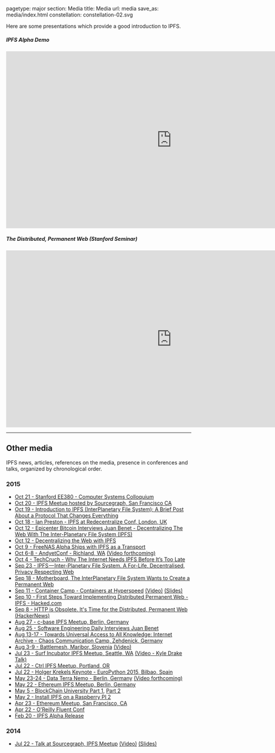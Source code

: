 pagetype: major
section: Media
title: Media
url: media
save_as: media/index.html
constellation: constellation-02.svg

Here are some presentations which provide a good introduction to IPFS.

##### IPFS Alpha Demo

<iframe class="embed-responsive-item" src="https://www.youtube.com/embed/8CMxDNuuAiQ" width="900" height="481" frameborder="0" webkitallowfullscreen mozallowfullscreen allowfullscreen></iframe>

##### The Distributed, Permanent Web (Stanford Seminar)

<iframe class="embed-responsive-item" src="https://www.youtube.com/embed/HUVmypx9HGI"  width="900" height="481" frameborder="0" webkitallowfullscreen mozallowfullscreen allowfullscreen></iframe>

---

## Other media

IPFS news, articles, references on the media, presence in conferences and talks, organized by chronological order.

### 2015
- [Oct 21 - Stanford EE380 - Computer Systems Colloquium](http://www-cs.stanford.edu/events/computer-systems-colloquium-ipfs-and-permanent-web-juan-benet-protocol-labs)
- [Oct 20 - IPFS Meetup hosted by Sourcegraph, San Francisco CA](http://attending.io/events/ipfs-san-francisco-october-2015)
- [Oct 19 - Introduction to IPFS (InterPlanetary File System); A Brief Post About a Protocol That Changes Everything](https://www.linkedin.com/pulse/introduction-ipfs-interplanetary-file-system-brief-post-john-lilic?trk=hp-feed-article-title-like)
- [Oct 18 - Ian Preston - IPFS at Redecentralize Conf, London, UK](https://www.youtube.com/watch?v=TiCUIh7tNtU)
- [Oct 12 - Epicenter Bitcoin Interviews Juan Benet - Decentralizing The Web With The Inter-Planetary File System (IPFS)](https://epicenterbitcoin.com/podcast/100/)
- [Oct 12 - Decentralizing the Web with IPFS](http://blog.resellerclub.com/decentralizing-the-web-with-ipfs/)
- [Oct 9 - FreeNAS Alpha Ships with IPFS as a Transport](http://www.freenas.org/whats-new/2015/10/announcing-freenas-10-alpha.html)
- [Oct 6-8 - AndyetConf - Richland, WA](http://andyetconf.com) [(Video forthcoming)]()
- [Oct 4 - TechCruch - Why The Internet Needs IPFS Before It’s Too Late](http://techcrunch.com/2015/10/04/why-the-internet-needs-ipfs-before-its-too-late)
- [Sep 23 - IPFS — Inter-Planetary File System. A For-Life, Decentralised, Privacy Respecting Web](https://medium.com/@mvxlr/ipfs-inter-planetary-file-system-65466e4129c6)
- [Sep 18 - Motherboard, The InterPlanetary File System Wants to Create a Permanent Web](http://motherboard.vice.com/read/the-interplanetary-file-system-wants-to-create-a-permanent-web)
- [Sep 11 - Container Camp - Containers at Hyperspeed](https://container.camp) [(Video)](https://www.youtube.com/watch?v=vaIWRyotz4g) [(Slides)](https://speakerdeck.com/jbenet/containers-at-hyperspeed)
- [Sep 10 - First Steps Toward Implementing Distributed Permanent Web - IPFS - Hacked.com](https://hacked.com/first-steps-toward-implementing-distributed-permanent-web-ipfs/)
- [Sep 8 - HTTP is Obsolete. It's Time for the Distributed, Permanent Web](https://blog.neocities.org/its-time-for-the-permanent-web.html) [(HackerNews)](https://news.ycombinator.com/item?id=10187555)
- [Aug 27 - c-base IPFS Meetup, Berlin, Germany](https://github.com/ipfs/community/issues/41)
- [Aug 25 - Software Engineering Daily Interviews Juan Benet](http://softwareengineeringdaily.com/2015/08/25/interplanetary-file-system-ipfs-with-juan-benet/)
- [Aug 13-17 - Towards Universal Access to All Knowledge: Internet Archive - Chaos Communication Camp, Zehdenick, Germany](https://www.youtube.com/watch?v=lKvoVxUQKD0)
- [Aug 3-9 - Battlemesh, Maribor, Slovenia](http://battlemesh.org/) [(Video)](https://www.youtube.com/watch?v=OAkJAPS5yoQ)
- [Jul 23 - Surf Incubator IPFS Meetup, Seattle, WA](http://www.meetup.com/Seattle-IPFS-Meetup/events/224077819/) [(Video - Kyle Drake Talk)](https://vimeo.com/137657331)
- [Jul 22 - Ctrl IPFS Meetup, Portland, OR](http://attending.io/events/ipfs-portland-meetup-the-permanent-distributed-web)
- [Jul 22 - Holger Krekels Keynote - EuroPython 2015, Bilbao, Spain](http://dietzel.me/2015/08/02/EuroPython-2015-Holger-Krekels-Keynote-about-the-interplanetary-filesystem-Wed-22nd-July-2015/)
- [May 23-24 - Data Terra Nemo - Berlin, Germany](http://dtn.is) [(Video forthcoming)]()
- [May 22 - Ethereum IPFS Meetup, Berlin, Germany](https://www.youtube.com/watch?v=QlsBU2moRK4)
- [May 5 - BlockChain University Part 1](https://www.youtube.com/watch?v=JhE_J1-BKJE), [Part 2](https://www.youtube.com/watch?v=999q3_htKPU)
- [May 2 - Install IPFS on a Raspberry PI 2](http://www.siliconian.com/blog/16-bitcoin-blockchain/23-beginner-s-guide-to-installing-ipfs-on-a-raspberry-pi-2)
- [Apr 23 - Ethereum Meetup, San Francisco, CA](https://www.youtube.com/watch?v=h73bd9b5pPA)
- [Apr 22 - O'Reilly Fluent Conf](http://fluentconf.com/javascript-html-2015/public/schedule/speaker/204938)
- [Feb 20 - IPFS Alpha Release](https://www.youtube.com/watch?v=8CMxDNuuAiQ)

### 2014
  - [Jul 22 - Talk at Sourcegraph, IPFS Meetup](https://sourcegraph.com/blog/117138056989/ipfs-the-permanent-web-by-juan-benet-talks-at) [(Video)](https://www.youtube.com/watch?v=Fa4pckodM9g) [(Slides)](https://speakerdeck.com/jbenet/ipfs-the-permanent-web-at-sourcegraph)
